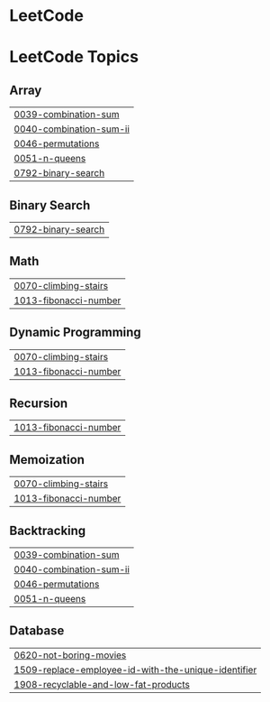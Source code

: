 # LeetCode
<!---LeetCode Topics Start-->
# LeetCode Topics
## Array
|  |
| ------- |
| [0039-combination-sum](https://github.com/DASARI-1SUNITHA/LeetCode/tree/master/0039-combination-sum) |
| [0040-combination-sum-ii](https://github.com/DASARI-1SUNITHA/LeetCode/tree/master/0040-combination-sum-ii) |
| [0046-permutations](https://github.com/DASARI-1SUNITHA/LeetCode/tree/master/0046-permutations) |
| [0051-n-queens](https://github.com/DASARI-1SUNITHA/LeetCode/tree/master/0051-n-queens) |
| [0792-binary-search](https://github.com/DASARI-1SUNITHA/LeetCode/tree/master/0792-binary-search) |
## Binary Search
|  |
| ------- |
| [0792-binary-search](https://github.com/DASARI-1SUNITHA/LeetCode/tree/master/0792-binary-search) |
## Math
|  |
| ------- |
| [0070-climbing-stairs](https://github.com/DASARI-1SUNITHA/LeetCode/tree/master/0070-climbing-stairs) |
| [1013-fibonacci-number](https://github.com/DASARI-1SUNITHA/LeetCode/tree/master/1013-fibonacci-number) |
## Dynamic Programming
|  |
| ------- |
| [0070-climbing-stairs](https://github.com/DASARI-1SUNITHA/LeetCode/tree/master/0070-climbing-stairs) |
| [1013-fibonacci-number](https://github.com/DASARI-1SUNITHA/LeetCode/tree/master/1013-fibonacci-number) |
## Recursion
|  |
| ------- |
| [1013-fibonacci-number](https://github.com/DASARI-1SUNITHA/LeetCode/tree/master/1013-fibonacci-number) |
## Memoization
|  |
| ------- |
| [0070-climbing-stairs](https://github.com/DASARI-1SUNITHA/LeetCode/tree/master/0070-climbing-stairs) |
| [1013-fibonacci-number](https://github.com/DASARI-1SUNITHA/LeetCode/tree/master/1013-fibonacci-number) |
## Backtracking
|  |
| ------- |
| [0039-combination-sum](https://github.com/DASARI-1SUNITHA/LeetCode/tree/master/0039-combination-sum) |
| [0040-combination-sum-ii](https://github.com/DASARI-1SUNITHA/LeetCode/tree/master/0040-combination-sum-ii) |
| [0046-permutations](https://github.com/DASARI-1SUNITHA/LeetCode/tree/master/0046-permutations) |
| [0051-n-queens](https://github.com/DASARI-1SUNITHA/LeetCode/tree/master/0051-n-queens) |
## Database
|  |
| ------- |
| [0620-not-boring-movies](https://github.com/DASARI-1SUNITHA/LeetCode/tree/master/0620-not-boring-movies) |
| [1509-replace-employee-id-with-the-unique-identifier](https://github.com/DASARI-1SUNITHA/LeetCode/tree/master/1509-replace-employee-id-with-the-unique-identifier) |
| [1908-recyclable-and-low-fat-products](https://github.com/DASARI-1SUNITHA/LeetCode/tree/master/1908-recyclable-and-low-fat-products) |
<!---LeetCode Topics End-->